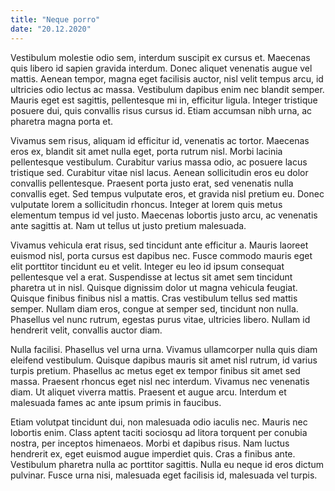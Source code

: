```yaml
---
title: "Neque porro"
date: "20.12.2020"
---
```


Vestibulum molestie odio sem, interdum suscipit ex cursus et. Maecenas quis libero id sapien gravida interdum. Donec aliquet venenatis augue vel mattis. Aenean tempor, magna eget facilisis auctor, nisl velit tempus arcu, id ultricies odio lectus ac massa. Vestibulum dapibus enim nec blandit semper. Mauris eget est sagittis, pellentesque mi in, efficitur ligula. Integer tristique posuere dui, quis convallis risus cursus id. Etiam accumsan nibh urna, ac pharetra magna porta et.

Vivamus sem risus, aliquam id efficitur id, venenatis ac tortor. Maecenas eros ex, blandit sit amet nulla eget, porta rutrum nisl. Morbi lacinia pellentesque vestibulum. Curabitur varius massa odio, ac posuere lacus tristique sed. Curabitur vitae nisl lacus. Aenean sollicitudin eros eu dolor convallis pellentesque. Praesent porta justo erat, sed venenatis nulla convallis eget. Sed tempus vulputate eros, et gravida nisl pretium eu. Donec vulputate lorem a sollicitudin rhoncus. Integer at lorem quis metus elementum tempus id vel justo. Maecenas lobortis justo arcu, ac venenatis ante sagittis at. Nam ut tellus ut justo pretium malesuada.

Vivamus vehicula erat risus, sed tincidunt ante efficitur a. Mauris laoreet euismod nisl, porta cursus est dapibus nec. Fusce commodo mauris eget elit porttitor tincidunt eu et velit. Integer eu leo id ipsum consequat pellentesque vel a erat. Suspendisse at lectus sit amet sem tincidunt pharetra ut in nisl. Quisque dignissim dolor ut magna vehicula feugiat. Quisque finibus finibus nisl a mattis. Cras vestibulum tellus sed mattis semper. Nullam diam eros, congue at semper sed, tincidunt non nulla. Phasellus vel nunc rutrum, egestas purus vitae, ultricies libero. Nullam id hendrerit velit, convallis auctor diam.

Nulla facilisi. Phasellus vel urna urna. Vivamus ullamcorper nulla quis diam eleifend vestibulum. Quisque dapibus mauris sit amet nisl rutrum, id varius turpis pretium. Phasellus ac metus eget ex tempor finibus sit amet sed massa. Praesent rhoncus eget nisl nec interdum. Vivamus nec venenatis diam. Ut aliquet viverra mattis. Praesent et augue arcu. Interdum et malesuada fames ac ante ipsum primis in faucibus.

Etiam volutpat tincidunt dui, non malesuada odio iaculis nec. Mauris nec lobortis enim. Class aptent taciti sociosqu ad litora torquent per conubia nostra, per inceptos himenaeos. Morbi et dapibus risus. Nam luctus hendrerit ex, eget euismod augue imperdiet quis. Cras a finibus ante. Vestibulum pharetra nulla ac porttitor sagittis. Nulla eu neque id eros dictum pulvinar. Fusce urna nisi, malesuada eget facilisis id, malesuada vel turpis. 